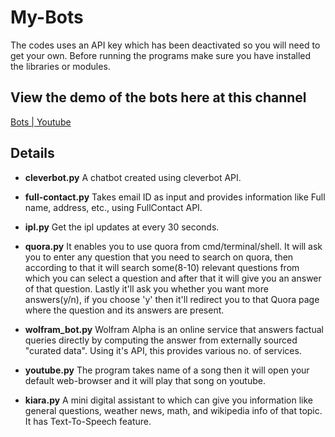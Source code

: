 # My-Bots

The codes uses an API key which has been deactivated so you will need to get your own.
Before running the programs make sure you have installed the libraries or modules. 

## View the demo of the bots here at this channel
[Bots | Youtube](https://www.youtube.com/channel/UCJPR7NC5igzhgzjRFeNWLvQ)

## Details

- <b>cleverbot.py</b>
A chatbot created using cleverbot API. 

- <b>full-contact.py</b>
Takes email ID as input and provides information like Full name, address, etc., using FullContact API.

- <b>ipl.py</b>
Get the ipl updates at every 30 seconds. 

- <b>quora.py</b>
It enables you to use quora from cmd/terminal/shell. It will ask you to enter any question that you need to search on quora, then     according to that it will search some(8-10) relevant questions from which you can select a question and after that it will give you an answer of that question. Lastly it'll ask you whether you want more answers(y/n), if you choose 'y' then it'll redirect you to that    Quora page where the question and its answers are present. 

- <b>wolfram_bot.py</b>
 Wolfram Alpha is an online service that answers factual queries directly by computing the answer from externally sourced "curated data".
 Using it's API, this provides various no. of services.
 
 - <b>youtube.py</b>
 The program takes name of a song then it will open your default web-browser and it will play that song on youtube.
 
 - <b>kiara.py</b> 
 A mini digital assistant to which can give you information like general questions, weather news, math, and wikipedia info of that topic.
 It has Text-To-Speech feature.
 
